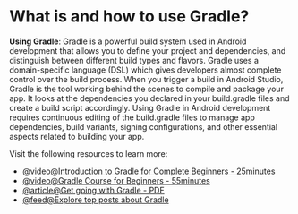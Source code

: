 # What is and how to use Gradle?

**Using Gradle**: Gradle is a powerful build system used in Android development that allows you to define your project and dependencies, and distinguish between different build types and flavors. Gradle uses a domain-specific language (DSL) which gives developers almost complete control over the build process. When you trigger a build in Android Studio, Gradle is the tool working behind the scenes to compile and package your app. It looks at the dependencies you declared in your build.gradle files and create a build script accordingly. Using Gradle in Android development requires continuous editing of the build.gradle files to manage app dependencies, build variants, signing configurations, and other essential aspects related to building your app.

Visit the following resources to learn more:

- [@video@Introduction to Gradle for Complete Beginners - 25minutes](https://youtu.be/-dtcEMLNmn0?si=NuIP-3wNpUrxfTxA)
- [@video@Gradle Course for Beginners - 55minutes](https://www.youtube.com/watch?v=R6Z-Sxb837I)
- [@article@Get going with Gradle - PDF](https://assets.gradlehero.com/get-going-with-gradle/get-going-with-gradle-book.pdf)
- [@feed@Explore top posts about Gradle](https://app.daily.dev/tags/gradle?ref=roadmapsh)
